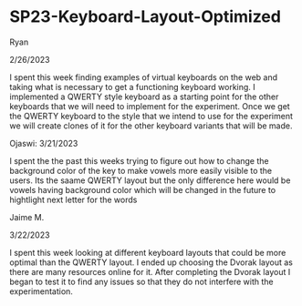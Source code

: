 # SP23-Keyboard-Layout-Optimized

Ryan 

2/26/2023

I spent this week finding examples of virtual keyboards on the web and taking what is necessary to get a functioning keyboard working. I implemented a QWERTY style keyboard as a starting point for the other keyboards that we will need to implement for the experiment. Once we get the QWERTY keyboard to the style that we intend to use for the experiment we will create clones of it for the other keyboard variants that will be made.

Ojaswi: 3/21/2023

I spent the the past this weeks trying to figure out how to change the background color of the key to make vowels more easily visible to the users. Its the saame  QWERTY layout but the only difference here would be vowels having background color which will be changed in the future to hightlight next letter for the words

Jaime M.

3/22/2023

I spent this week looking at different keyboard layouts that could be more optimal than the QWERTY layout. I ended up choosing the Dvorak layout as there are many resources online for it. After completing the Dvorak layout I began to test it to find any issues so that they do not interfere with the experimentation.

